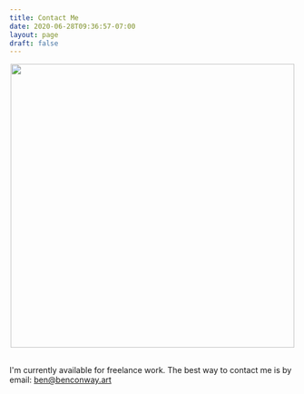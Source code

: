 ```yaml
---
title: Contact Me
date: 2020-06-28T09:36:57-07:00
layout: page
draft: false
---
```

<style type="text/css" rel="stylesheet">
IMG.centered {
display: block;
margin-left: auto;
margin-right: auto }
</style>

<img class="centered" src="https://www.benconway.art/img/SelfPortrait_Final.png"
width=500></img>
<br/>

I'm currently available for freelance work. The best way to contact me is by email: [ben@benconway.art](mailto:ben@benconway.art)
